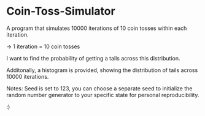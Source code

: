 # Coin-Toss-Simulator

A program that simulates 10000 iterations of 10 coin tosses within each iteration. 

-> 1 iteration = 10 coin tosses 

I want to find the probability of getting a tails across this distribution. 

Additonally, a histogram is provided, showing the distribution of tails across 10000 iterations. 

Notes: Seed is set to 123, you can choose a separate seed to initialize the random number generator to your specific state for personal reproducibility. 

:)